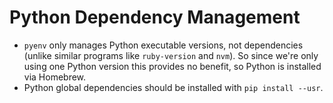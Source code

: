 # Python Dependency Management

- `pyenv` only manages Python executable versions, not dependencies (unlike similar programs like `ruby-version` and `nvm`). So since we're only using one Python version this provides no benefit, so Python is installed via Homebrew.
- Python global dependencies should be installed with `pip install --usr`.
